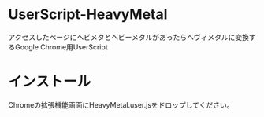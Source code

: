 # UserScript-HeavyMetal
アクセスしたページにヘビメタとヘビーメタルがあったらヘヴィメタルに変換するGoogle Chrome用UserScript

# インストール
Chromeの拡張機能画面にHeavyMetal.user.jsをドロップしてください。

